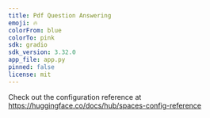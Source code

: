 ```yaml
---
title: Pdf Question Answering
emoji: 🔥
colorFrom: blue
colorTo: pink
sdk: gradio
sdk_version: 3.32.0
app_file: app.py
pinned: false
license: mit
---
```


Check out the configuration reference at https://huggingface.co/docs/hub/spaces-config-reference

